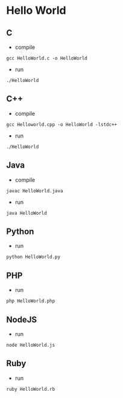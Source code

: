 # Hello World

## C
- compile
```
gcc HelloWorld.c -o HelloWorld
```

- run
```
./HelloWorld
```

## C++
- compile
```
gcc Helloworld.cpp -o HelloWorld -lstdc++ 
```

- run
```
./HelloWorld
```

## Java
- compile
```
javac HelloWorld.java
```

- run
```
java HelloWorld
```

## Python
- run
```
python HelloWorld.py
```

## PHP
- run
```
php HelloWorld.php
```

## NodeJS
- run
```
node HelloWorld.js
```

## Ruby
- run
```
ruby HelloWorld.rb
```

